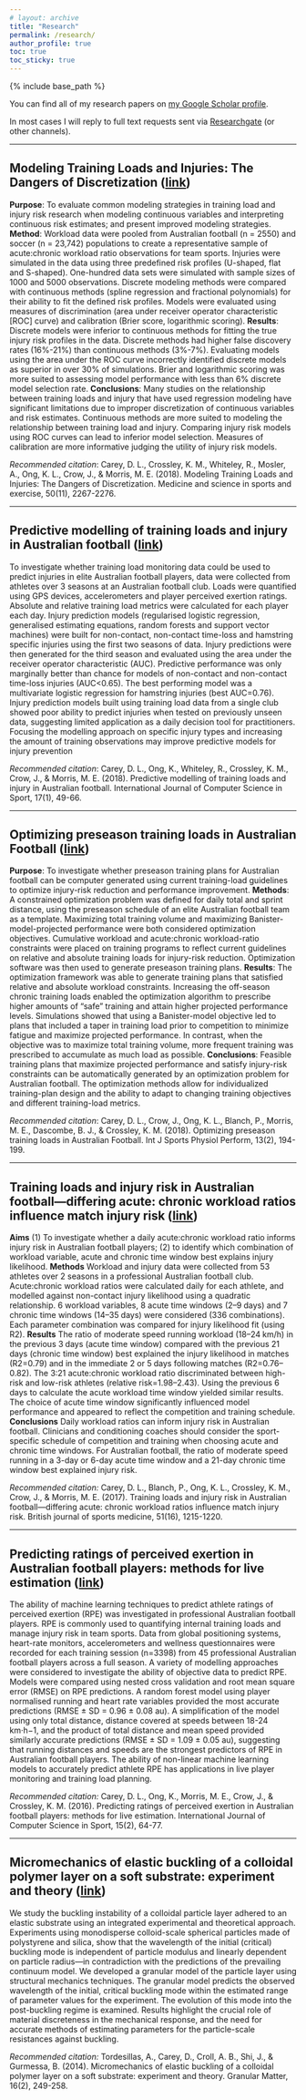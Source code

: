 ```yaml
---
# layout: archive
title: "Research"
permalink: /research/
author_profile: true
toc: true
toc_sticky: true
---
```


{% include base_path %}

<!-- {% include toc %} -->

You can find all of my research papers on [my Google Scholar profile](https://scholar.google.com.au/citations?user=5N0aByUAAAAJ&hl=en).

In most cases I will reply to full text requests sent via [Researchgate](https://www.researchgate.net/profile/David_Carey8) (or other channels).

<script type='text/javascript' src='https://d1bxh8uas1mnw7.cloudfront.net/assets/embed.js'></script>

*************

## Modeling Training Loads and Injuries: The Dangers of Discretization ([link](https://pubmed.ncbi.nlm.nih.gov/29933352/))

**Purpose**: To evaluate common modeling strategies in training load and injury risk research when modeling continuous variables and interpreting continuous risk estimates; and present improved modeling strategies. **Method**: Workload data were pooled from Australian football (n = 2550) and soccer (n = 23,742) populations to create a representative sample of acute:chronic workload ratio observations for team sports. Injuries were simulated in the data using three predefined risk profiles (U-shaped, flat and S-shaped). One-hundred data sets were simulated with sample sizes of 1000 and 5000 observations. Discrete modeling methods were compared with continuous methods (spline regression and fractional polynomials) for their ability to fit the defined risk profiles. Models were evaluated using measures of discrimination (area under receiver operator characteristic [ROC] curve) and calibration (Brier score, logarithmic scoring). **Results**: Discrete models were inferior to continuous methods for fitting the true injury risk profiles in the data. Discrete methods had higher false discovery rates (16%-21%) than continuous methods (3%-7%). Evaluating models using the area under the ROC curve incorrectly identified discrete models as superior in over 30% of simulations. Brier and logarithmic scoring was more suited to assessing model performance with less than 6% discrete model selection rate. **Conclusions**: Many studies on the relationship between training loads and injury that have used regression modeling have significant limitations due to improper discretization of continuous variables and risk estimates. Continuous methods are more suited to modeling the relationship between training load and injury. Comparing injury risk models using ROC curves can lead to inferior model selection. Measures of calibration are more informative judging the utility of injury risk models.

*Recommended citation*: Carey, D. L., Crossley, K. M., Whiteley, R., Mosler, A., Ong, K. L., Crow, J., & Morris, M. E. (2018). Modeling Training Loads and Injuries: The Dangers of Discretization. Medicine and science in sports and exercise, 50(11), 2267-2276.

<div class='altmetric-embed' data-badge-type='donut' data-doi="10.1249/mss.0000000000001685"></div>

*************

## Predictive modelling of training loads and injury in Australian football ([link](https://content.sciendo.com/downloadpdf/journals/ijcss/17/1/article-p49.xml))

To investigate whether training load monitoring data could be used to predict injuries in elite Australian football players, data were collected from athletes over 3 seasons at an Australian football club. Loads were quantified using GPS devices, accelerometers and player perceived exertion ratings. Absolute and relative training load metrics were calculated for each player each day. Injury prediction models (regularised logistic regression, generalised estimating equations, random forests and support vector machines) were built for non-contact, non-contact time-loss and hamstring specific injuries using the first two seasons of data. Injury predictions were then generated for the third season and evaluated using the area under the receiver operator characteristic (AUC). Predictive performance was only marginally better than chance for models of non-contact and non-contact time-loss injuries (AUC<0.65). The best performing model was a multivariate logistic regression for hamstring injuries (best AUC=0.76). Injury prediction models built using training load data from a single club showed poor ability to predict injuries when tested on previously unseen data, suggesting limited application as a daily decision tool for practitioners. Focusing the modelling approach on specific injury types and increasing the amount of training observations may improve predictive models for injury prevention

*Recommended citation*: Carey, D. L., Ong, K., Whiteley, R., Crossley, K. M., Crow, J., & Morris, M. E. (2018). Predictive modelling of training loads and injury in Australian football. International Journal of Computer Science in Sport, 17(1), 49-66.

<div class='altmetric-embed' data-badge-type='donut' data-doi="10.2478/ijcss-2018-0002"></div>

*************

## Optimizing preseason training loads in Australian Football ([link](https://journals.humankinetics.com/view/journals/ijspp/13/2/article-p194.xml))

**Purpose**: To investigate whether preseason training plans for Australian football can be computer generated using current training-load guidelines to optimize injury-risk reduction and performance improvement. **Methods**: A constrained optimization problem was defined for daily total and sprint distance, using the preseason schedule of an elite Australian football team as a template. Maximizing total training volume and maximizing Banister-model-projected performance were both considered optimization objectives. Cumulative workload and acute:chronic workload-ratio constraints were placed on training programs to reflect current guidelines on relative and absolute training loads for injury-risk reduction. Optimization software was then used to generate preseason training plans. **Results**: The optimization framework was able to generate training plans that satisfied relative and absolute workload constraints. Increasing the off-season chronic training loads enabled the optimization algorithm to prescribe higher amounts of “safe” training and attain higher projected performance levels. Simulations showed that using a Banister-model objective led to plans that included a taper in training load prior to competition to minimize fatigue and maximize projected performance. In contrast, when the objective was to maximize total training volume, more frequent training was prescribed to accumulate as much load as possible. **Conclusions**: Feasible training plans that maximize projected performance and satisfy injury-risk constraints can be automatically generated by an optimization problem for Australian football. The optimization methods allow for individualized training-plan design and the ability to adapt to changing training objectives and different training-load metrics.

*Recommended citation*: Carey, D. L., Crow, J., Ong, K. L., Blanch, P., Morris, M. E., Dascombe, B. J., & Crossley, K. M. (2018). Optimizing preseason training loads in Australian Football. Int J Sports Physiol Perform, 13(2), 194-199.

<div class='altmetric-embed' data-badge-type='donut' data-doi="https://doi.org/10.1123/ijspp.2016-0695
"></div>

*************

## Training loads and injury risk in Australian football—differing acute: chronic workload ratios influence match injury risk ([link](https://bjsm.bmj.com/content/bjsports/51/16/1215.full.pdf))

**Aims** (1) To investigate whether a daily acute:chronic workload ratio informs injury risk in Australian football players; (2) to identify which combination of workload variable, acute and chronic time window best explains injury likelihood.  **Methods** Workload and injury data were collected from 53 athletes over 2 seasons in a professional Australian football club. Acute:chronic workload ratios were calculated daily for each athlete, and modelled against non-contact injury likelihood using a quadratic relationship. 6 workload variables, 8 acute time windows (2–9 days) and 7 chronic time windows (14–35 days) were considered (336 combinations). Each parameter combination was compared for injury likelihood fit (using R2).  **Results** The ratio of moderate speed running workload (18–24 km/h) in the previous 3 days (acute time window) compared with the previous 21 days (chronic time window) best explained the injury likelihood in matches (R2=0.79) and in the immediate 2 or 5 days following matches (R2=0.76–0.82). The 3:21 acute:chronic workload ratio discriminated between high-risk and low-risk athletes (relative risk=1.98–2.43). Using the previous 6 days to calculate the acute workload time window yielded similar results. The choice of acute time window significantly influenced model performance and appeared to reflect the competition and training schedule.  **Conclusions** Daily workload ratios can inform injury risk in Australian football. Clinicians and conditioning coaches should consider the sport-specific schedule of competition and training when choosing acute and chronic time windows. For Australian football, the ratio of moderate speed running in a 3-day or 6-day acute time window and a 21-day chronic time window best explained injury risk.

*Recommended citation:* Carey, D. L., Blanch, P., Ong, K. L., Crossley, K. M., Crow, J., & Morris, M. E. (2017). Training loads and injury risk in Australian football—differing acute: chronic workload ratios influence match injury risk. British journal of sports medicine, 51(16), 1215-1220.

<div class='altmetric-embed' data-badge-type='donut' data-doi="http://dx.doi.org/10.1136/bjsports-2016-096309"></div>

*************

## Predicting ratings of perceived exertion in Australian football players: methods for live estimation ([link](https://content.sciendo.com/view/journals/ijcss/15/2/article-p64.xml))

The ability of machine learning techniques to predict athlete ratings of perceived exertion (RPE) was investigated in professional Australian football players. RPE is commonly used to quantifying internal training loads and manage injury risk in team sports. Data from global positioning systems, heart-rate monitors, accelerometers and wellness questionnaires were recorded for each training session (n=3398) from 45 professional Australian football players across a full season. A variety of modelling approaches were considered to investigate the ability of objective data to predict RPE. Models were compared using nested cross validation and root mean square error (RMSE) on RPE predictions. A random forest model using player normalised running and heart rate variables provided the most accurate predictions (RMSE ± SD = 0.96 ± 0.08 au). A simplification of the model using only total distance, distance covered at speeds between 18-24 km·h−1, and the product of total distance and mean speed provided similarly accurate predictions (RMSE ± SD = 1.09 ± 0.05 au), suggesting that running distances and speeds are the strongest predictors of RPE in Australian football players. The ability of non-linear machine learning models to accurately predict athlete RPE has applications in live player monitoring and training load planning.

*Recommended citation:* Carey, D. L., Ong, K., Morris, M. E., Crow, J., & Crossley, K. M. (2016). Predicting ratings of perceived exertion in Australian football players: methods for live estimation. International Journal of Computer Science in Sport, 15(2), 64-77.

<div class='altmetric-embed' data-badge-type='donut' data-doi="https://doi.org/10.1515/ijcss-2016-0005"></div>

*************

## Micromechanics of elastic buckling of a colloidal polymer layer on a soft substrate: experiment and theory ([link](https://link.springer.com/article/10.1007%2Fs10035-013-0459-z))

We study the buckling instability of a colloidal particle layer adhered to an elastic substrate using an integrated experimental and theoretical approach. Experiments using monodisperse colloid-scale spherical particles made of polystyrene and silica, show that the wavelength of the initial (critical) buckling mode is independent of particle modulus and linearly dependent on particle radius—in contradiction with the predictions of the prevailing continuum model. We developed a granular model of the particle layer using structural mechanics techniques. The granular model predicts the observed wavelength of the initial, critical buckling mode within the estimated range of parameter values for the experiment. The evolution of this mode into the post-buckling regime is examined. Results highlight the crucial role of material discreteness in the mechanical response, and the need for accurate methods of estimating parameters for the particle-scale resistances against buckling.

*Recommended citation:* Tordesillas, A., Carey, D., Croll, A. B., Shi, J., & Gurmessa, B. (2014). Micromechanics of elastic buckling of a colloidal polymer layer on a soft substrate: experiment and theory. Granular Matter, 16(2), 249-258.

<div class='altmetric-embed' data-badge-type='donut' data-doi="https://doi.org/10.1007/s10035-013-0459-z"></div>





<!-- 
*************

## ___TITLE___ ([link](___paperURL___))

___ABSTRACT___

*Recommended citation:* ___APA CITATION___

<div class='altmetric-embed' data-badge-type='donut' data-doi="___DOI___"></div> 
-->